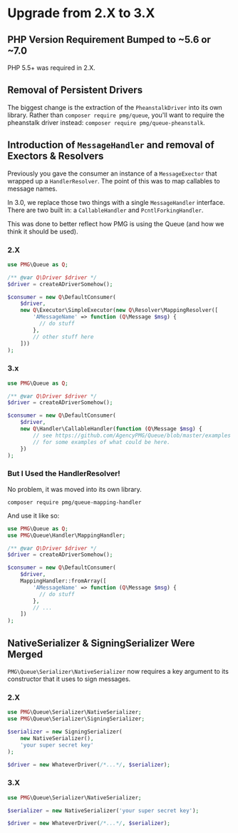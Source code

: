 # Upgrade from 2.X to 3.X

## PHP Version Requirement Bumped to ~5.6 or ~7.0

PHP 5.5+ was required in 2.X.

## Removal of Persistent Drivers

The biggest change is the extraction of the `PheanstalkDriver` into its own
library. Rather than `composer require pmg/queue`, you'll want to require the
pheanstalk driver instead: `composer require pmg/queue-pheanstalk`.

## Introduction of `MessageHandler` and removal of Exectors & Resolvers

Previously you gave the consumer an instance of a `MessageExector` that wrapped
up a `HandlerResolver`. The point of this was to map callables to message names.

In 3.0, we replace those two things with a single `MessageHandler` interface.
There are two built in: a `CallableHandler` and `PcntlForkingHandler`.

This was done to better reflect how PMG is using the Queue (and how we think it
should be used).

### 2.X

```php
use PMG\Queue as Q;

/** @var Q\Driver $driver */
$driver = createADriverSomehow();

$consumer = new Q\DefaultConsumer(
    $driver,
    new Q\Executor\SimpleExecutor(new Q\Resolver\MappingResolver([
        'AMessageName' => function (Q\Message $msg) {
          // do stuff
        },
        // other stuff here
    ]))
);
```

### 3.x

```php
use PMG\Queue as Q;

/** @var Q\Driver $driver */
$driver = createADriverSomehow();

$consumer = new Q\DefaultConsumer(
    $driver,
    new Q\Handler\CallableHandler(function (Q\Message $msg) {
        // see https://github.com/AgencyPMG/Queue/blob/master/examples
        // for some examples of what could be here.
    })
);
```

### But I Used the HandlerResolver!

No problem, it was moved into its own library.

```
composer require pmg/queue-mapping-handler
```

And use it like so:

```php
use PMG\Queue as Q;
use PMG\Queue\Handler\MappingHandler;

/** @var Q\Driver $driver */
$driver = createADriverSomehow();

$consumer = new Q\DefaultConsumer(
    $driver,
    MappingHandler::fromArray([
        'AMessageName' => function (Q\Message $msg) {
          // do stuff
        },
        // ...
    ])
);
```

## NativeSerializer & SigningSerializer Were Merged

`PMG\Queue\Serializer\NativeSerializer` now requires a key argument to its
constructor that it uses to sign messages.

### 2.X

```php
use PMG\Queue\Serializer\NativeSerializer;
use PMG\Queue\Serializer\SigningSerializer;

$serializer = new SigningSerializer(
    new NativeSerializer(),
    'your super secret key'
);

$driver = new WhateverDriver(/*...*/, $serializer);
```

### 3.X

```php
use PMG\Queue\Serializer\NativeSerializer;

$serializer = new NativeSerializer('your super secret key');

$driver = new WhateverDriver(/*...*/, $serializer);
```
